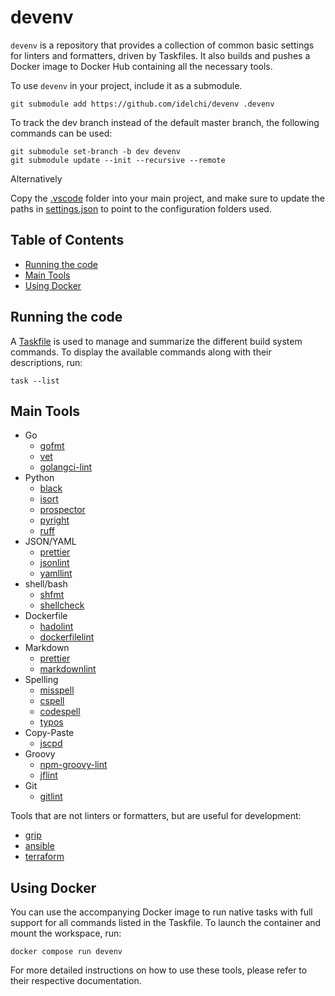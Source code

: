 # devenv

`devenv` is a repository that provides a collection of common basic settings for linters and formatters, driven by Taskfiles. It also builds and pushes a Docker image to Docker Hub containing all the necessary tools.

To use `devenv` in your project, include it as a submodule.

    git submodule add https://github.com/idelchi/devenv .devenv

To track the dev branch instead of the default master branch, the following commands can be used:

    git submodule set-branch -b dev devenv
    git submodule update --init --recursive --remote

Alternatively

Copy the [.vscode](./.vscode) folder into your main project, and make sure to update the paths in [settings.json](./.vscode/settings.json) to point to the configuration folders used.

## Table of Contents

- [Running the code](#running-the-code)
- [Main Tools](#main-tools)
- [Using Docker](#using-docker)

## Running the code

A [Taskfile](./Taskfile.yml) is used to manage and summarize the different build system commands. To display the available commands along with their descriptions, run:

    task --list

## Main Tools

- Go
  - [gofmt](https://pkg.go.dev/cmd/gofmt)
  - [vet](https://pkg.go.dev/cmd/vet)
  - [golangci-lint](https://github.com/golangci/golangci-lint)
- Python
  - [black](https://github.com/psf/black)
  - [isort](https://github.com/PyCQA/isort)
  - [prospector](https://github.com/PyCQA/prospector)
  - [pyright](https://github.com/microsoft/pyright)
  - [ruff](https://github.com/charliermarsh/ruff)
- JSON/YAML
  - [prettier](https://github.com/prettier/prettier)
  - [jsonlint](https://github.com/zaach/jsonlint)
  - [yamllint](https://github.com/adrienverge/yamllint)
- shell/bash
  - [shfmt](https://github.com/mvdan/sh)
  - [shellcheck](https://github.com/koalaman/shellcheck)
- Dockerfile
  - [hadolint](https://github.com/hadolint/hadolint)
  - [dockerfilelint](https://github.com/replicatedhq/dockerfilelint)
- Markdown
  - [prettier](https://github.com/prettier/prettier)
  - [markdownlint](https://github.com/DavidAnson/markdownlint)
- Spelling
  - [misspell](https://github.com/client9/misspell)
  - [cspell](https://github.com/streetsidesoftware/cspell)
  - [codespell](https://github.com/codespell-project/codespell)
  - [typos](https://github.com/crate-ci/typos)
- Copy-Paste
  - [jscpd](https://github.com/kucherenko/jscpd)
- Groovy
  - [npm-groovy-lint](https://github.com/nvuillam/npm-groovy-lint)
  - [jflint](https://github.com/miyajan/jflint)
- Git
  - [gitlint](https://jorisroovers.com/gitlint)

Tools that are not linters or formatters, but are useful for development:

- [grip](https://github.com/joeyespo/grip)
- [ansible](https://github.com/ansible/ansible)
- [terraform](https://github.com/hashicorp/terraform)

## Using Docker

You can use the accompanying Docker image to run native tasks with full support for all commands listed in the Taskfile. To launch the container and mount the workspace, run:

    docker compose run devenv

For more detailed instructions on how to use these tools, please refer to their respective documentation.
